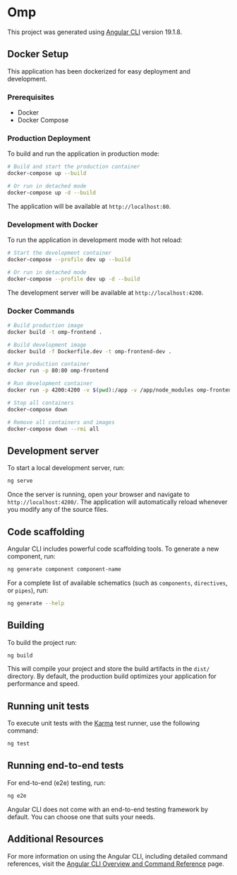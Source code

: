 # Omp

This project was generated using [Angular CLI](https://github.com/angular/angular-cli) version 19.1.8.

## Docker Setup

This application has been dockerized for easy deployment and development.

### Prerequisites

- Docker
- Docker Compose

### Production Deployment

To build and run the application in production mode:

```bash
# Build and start the production container
docker-compose up --build

# Or run in detached mode
docker-compose up -d --build
```

The application will be available at `http://localhost:80`.

### Development with Docker

To run the application in development mode with hot reload:

```bash
# Start the development container
docker-compose --profile dev up --build

# Or run in detached mode
docker-compose --profile dev up -d --build
```

The development server will be available at `http://localhost:4200`.

### Docker Commands

```bash
# Build production image
docker build -t omp-frontend .

# Build development image
docker build -f Dockerfile.dev -t omp-frontend-dev .

# Run production container
docker run -p 80:80 omp-frontend

# Run development container
docker run -p 4200:4200 -v $(pwd):/app -v /app/node_modules omp-frontend-dev

# Stop all containers
docker-compose down

# Remove all containers and images
docker-compose down --rmi all
```

## Development server

To start a local development server, run:

```bash
ng serve
```

Once the server is running, open your browser and navigate to `http://localhost:4200/`. The application will automatically reload whenever you modify any of the source files.

## Code scaffolding

Angular CLI includes powerful code scaffolding tools. To generate a new component, run:

```bash
ng generate component component-name
```

For a complete list of available schematics (such as `components`, `directives`, or `pipes`), run:

```bash
ng generate --help
```

## Building

To build the project run:

```bash
ng build
```

This will compile your project and store the build artifacts in the `dist/` directory. By default, the production build optimizes your application for performance and speed.

## Running unit tests

To execute unit tests with the [Karma](https://karma-runner.github.io) test runner, use the following command:

```bash
ng test
```

## Running end-to-end tests

For end-to-end (e2e) testing, run:

```bash
ng e2e
```

Angular CLI does not come with an end-to-end testing framework by default. You can choose one that suits your needs.

## Additional Resources

For more information on using the Angular CLI, including detailed command references, visit the [Angular CLI Overview and Command Reference](https://angular.dev/tools/cli) page.
